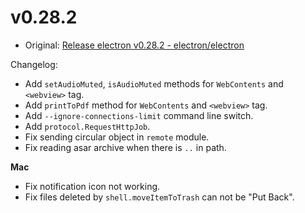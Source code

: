 # v0.28.2

* Original: [Release electron v0.28.2 - electron/electron](https://github.com/electron/electron/releases/tag/v0.28.2)

Changelog:

* Add `setAudioMuted`, `isAudioMuted` methods for `WebContents` and `<webview>` tag.
* Add `printToPdf` method for `WebContents` and `<webview>` tag.
* Add `--ignore-connections-limit` command line switch.
* Add `protocol.RequestHttpJob`.
* Fix sending circular object in `remote` module.
* Fix reading asar archive when there is `..` in path.

**Mac**

* Fix notification icon not working.
* Fix files deleted by `shell.moveItemToTrash` can not be "Put Back".
